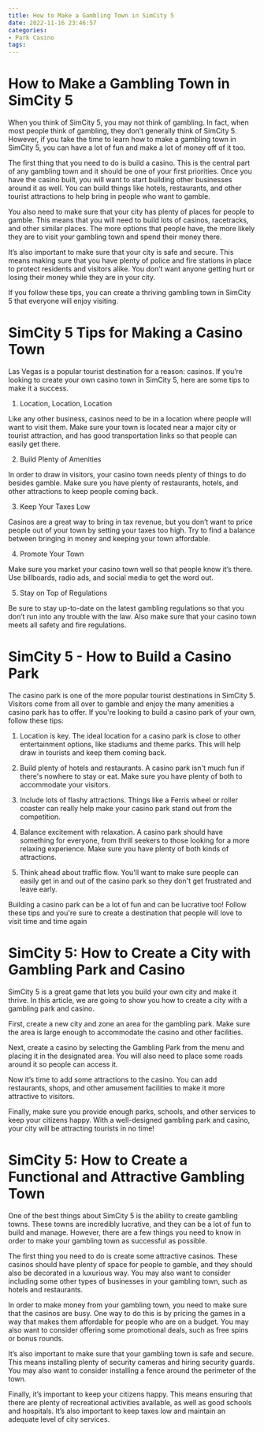 ```yaml
---
title: How to Make a Gambling Town in SimCity 5
date: 2022-11-16 23:46:57
categories:
- Park Casino
tags:
---
```



#  How to Make a Gambling Town in SimCity 5

When you think of SimCity 5, you may not think of gambling. In fact, when most people think of gambling, they don’t generally think of SimCity 5. However, if you take the time to learn how to make a gambling town in SimCity 5, you can have a lot of fun and make a lot of money off of it too.

The first thing that you need to do is build a casino. This is the central part of any gambling town and it should be one of your first priorities. Once you have the casino built, you will want to start building other businesses around it as well. You can build things like hotels, restaurants, and other tourist attractions to help bring in people who want to gamble.

You also need to make sure that your city has plenty of places for people to gamble. This means that you will need to build lots of casinos, racetracks, and other similar places. The more options that people have, the more likely they are to visit your gambling town and spend their money there.

It’s also important to make sure that your city is safe and secure. This means making sure that you have plenty of police and fire stations in place to protect residents and visitors alike. You don’t want anyone getting hurt or losing their money while they are in your city.

If you follow these tips, you can create a thriving gambling town in SimCity 5 that everyone will enjoy visiting.

#  SimCity 5 Tips for Making a Casino Town 

Las Vegas is a popular tourist destination for a reason: casinos. If you’re looking to create your own casino town in SimCity 5, here are some tips to make it a success.

1. Location, Location, Location 

Like any other business, casinos need to be in a location where people will want to visit them. Make sure your town is located near a major city or tourist attraction, and has good transportation links so that people can easily get there.

2. Build Plenty of Amenities 

In order to draw in visitors, your casino town needs plenty of things to do besides gamble. Make sure you have plenty of restaurants, hotels, and other attractions to keep people coming back.

3. Keep Your Taxes Low 

Casinos are a great way to bring in tax revenue, but you don’t want to price people out of your town by setting your taxes too high. Try to find a balance between bringing in money and keeping your town affordable.

4. Promote Your Town 

Make sure you market your casino town well so that people know it’s there. Use billboards, radio ads, and social media to get the word out.

5. Stay on Top of Regulations 

Be sure to stay up-to-date on the latest gambling regulations so that you don’t run into any trouble with the law. Also make sure that your casino town meets all safety and fire regulations.

#   SimCity 5 - How to Build a Casino Park 

The casino park is one of the more popular tourist destinations in SimCity 5. Visitors come from all over to gamble and enjoy the many amenities a casino park has to offer. If you're looking to build a casino park of your own, follow these tips:

1. Location is key. The ideal location for a casino park is close to other entertainment options, like stadiums and theme parks. This will help draw in tourists and keep them coming back.

2. Build plenty of hotels and restaurants. A casino park isn't much fun if there's nowhere to stay or eat. Make sure you have plenty of both to accommodate your visitors.

3. Include lots of flashy attractions. Things like a Ferris wheel or roller coaster can really help make your casino park stand out from the competition.

4. Balance excitement with relaxation. A casino park should have something for everyone, from thrill seekers to those looking for a more relaxing experience. Make sure you have plenty of both kinds of attractions.

5. Think ahead about traffic flow. You'll want to make sure people can easily get in and out of the casino park so they don't get frustrated and leave early.

Building a casino park can be a lot of fun and can be lucrative too! Follow these tips and you're sure to create a destination that people will love to visit time and time again

#  SimCity 5: How to Create a City with Gambling Park and Casino 

SimCity 5 is a great game that lets you build your own city and make it thrive. In this article, we are going to show you how to create a city with a gambling park and casino.

First, create a new city and zone an area for the gambling park. Make sure the area is large enough to accommodate the casino and other facilities.

Next, create a casino by selecting the Gambling Park from the menu and placing it in the designated area. You will also need to place some roads around it so people can access it.

Now it’s time to add some attractions to the casino. You can add restaurants, shops, and other amusement facilities to make it more attractive to visitors.

Finally, make sure you provide enough parks, schools, and other services to keep your citizens happy. With a well-designed gambling park and casino, your city will be attracting tourists in no time!

#  SimCity 5: How to Create a Functional and Attractive Gambling Town

One of the best things about SimCity 5 is the ability to create gambling towns. These towns are incredibly lucrative, and they can be a lot of fun to build and manage. However, there are a few things you need to know in order to make your gambling town as successful as possible.

The first thing you need to do is create some attractive casinos. These casinos should have plenty of space for people to gamble, and they should also be decorated in a luxurious way. You may also want to consider including some other types of businesses in your gambling town, such as hotels and restaurants.

In order to make money from your gambling town, you need to make sure that the casinos are busy. One way to do this is by pricing the games in a way that makes them affordable for people who are on a budget. You may also want to consider offering some promotional deals, such as free spins or bonus rounds.

It’s also important to make sure that your gambling town is safe and secure. This means installing plenty of security cameras and hiring security guards. You may also want to consider installing a fence around the perimeter of the town.

Finally, it’s important to keep your citizens happy. This means ensuring that there are plenty of recreational activities available, as well as good schools and hospitals. It’s also important to keep taxes low and maintain an adequate level of city services.